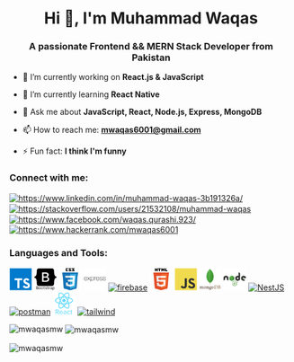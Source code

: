 <h1 align="center">Hi 👋, I'm Muhammad Waqas</h1>
<h3 align="center">A passionate Frontend && MERN Stack Developer from Pakistan</h3>

- 🔭 I’m currently working on **React.js & JavaScript**

- 🌱 I’m currently learning **React Native**

- 💬 Ask me about **JavaScript, React, Node.js, Express, MongoDB**

- 📫 How to reach me: **mwaqas6001@gmail.com**

- ⚡ Fun fact: **I think I'm funny**

<h3 align="left">Connect with me:</h3>
<p align="left">
  <a href="https://linkedin.com/in/https://www.linkedin.com/in/muhammad-waqas-3b191326a/" target="blank"><img align="center" src="https://raw.githubusercontent.com/rahuldkjain/github-profile-readme-generator/master/src/images/icons/Social/linked-in-alt.svg" alt="https://www.linkedin.com/in/muhammad-waqas-3b191326a/" height="30" width="40" /></a>
  <a href="https://stackoverflow.com/users/https://stackoverflow.com/users/21532108/muhammad-waqas" target="blank"><img align="center" src="https://raw.githubusercontent.com/rahuldkjain/github-profile-readme-generator/master/src/images/icons/Social/stack-overflow.svg" alt="https://stackoverflow.com/users/21532108/muhammad-waqas" height="30" width="40" /></a>
  <a href="https://fb.com/https://www.facebook.com/waqas.qurashi.923/" target="blank"><img align="center" src="https://raw.githubusercontent.com/rahuldkjain/github-profile-readme-generator/master/src/images/icons/Social/facebook.svg" alt="https://www.facebook.com/waqas.qurashi.923/" height="30" width="40" /></a>
  <a href="https://www.hackerrank.com/https://www.hackerrank.com/mwaqas6001" target="blank"><img align="center" src="https://raw.githubusercontent.com/rahuldkjain/github-profile-readme-generator/master/src/images/icons/Social/hackerrank.svg" alt="https://www.hackerrank.com/mwaqas6001" height="30" width="40" /></a>
</p>

<h3 align="left">Languages and Tools:</h3>
<p align="left">
  <a href="https://www.typescriptlang.org/" target="_blank" rel="noreferrer"><img src="https://raw.githubusercontent.com/devicons/devicon/master/icons/typescript/typescript-original.svg" alt="typescript" width="40" height="40"/></a>
  <a href="https://getbootstrap.com" target="_blank" rel="noreferrer"><img src="https://raw.githubusercontent.com/devicons/devicon/master/icons/bootstrap/bootstrap-plain-wordmark.svg" alt="bootstrap" width="40" height="40"/></a>
  <a href="https://www.w3schools.com/css/" target="_blank" rel="noreferrer"><img src="https://raw.githubusercontent.com/devicons/devicon/master/icons/css3/css3-original-wordmark.svg" alt="css3" width="40" height="40"/></a>
  <a href="https://expressjs.com" target="_blank" rel="noreferrer"><img src="https://raw.githubusercontent.com/devicons/devicon/master/icons/express/express-original-wordmark.svg" alt="express" width="40" height="40"/></a>
  <a href="https://firebase.google.com/" target="_blank" rel="noreferrer"><img src="https://www.vectorlogo.zone/logos/firebase/firebase-icon.svg" alt="firebase" width="40" height="40"/></a>
  <a href="https://www.w3.org/html/" target="_blank" rel="noreferrer"><img src="https://raw.githubusercontent.com/devicons/devicon/master/icons/html5/html5-original-wordmark.svg" alt="html5" width="40" height="40"/></a>
  <a href="https://developer.mozilla.org/en-US/docs/Web/JavaScript" target="_blank" rel="noreferrer"><img src="https://raw.githubusercontent.com/devicons/devicon/master/icons/javascript/javascript-original.svg" alt="javascript" width="40" height="40"/></a>
  <a href="https://www.mongodb.com/" target="_blank" rel="noreferrer"><img src="https://raw.githubusercontent.com/devicons/devicon/master/icons/mongodb/mongodb-original-wordmark.svg" alt="mongodb" width="40" height="40"/></a>
  <a href="https://nodejs.org" target="_blank" rel="noreferrer"><img src="https://raw.githubusercontent.com/devicons/devicon/master/icons/nodejs/nodejs-original-wordmark.svg" alt="nodejs" width="40" height="40"/></a>
  <a href="https://nestjs.com/" target="_blank" rel="noreferrer"><img src="https://nestjs.com/img/logo-small.svg" alt="NestJS" width="40" height="40"/></a>
  <a href="https://postman.com" target="_blank" rel="noreferrer"><img src="https://www.vectorlogo.zone/logos/getpostman/getpostman-icon.svg" alt="postman" width="40" height="40"/></a>
  <a href="https://reactjs.org/" target="_blank" rel="noreferrer"><img src="https://raw.githubusercontent.com/devicons/devicon/master/icons/react/react-original-wordmark.svg" alt="react" width="40" height="40"/></a>
  <a href="https://tailwindcss.com/" target="_blank" rel="noreferrer"><img src="https://www.vectorlogo.zone/logos/tailwindcss/tailwindcss-icon.svg" alt="tailwind" width="40" height="40"/></a>
</p>

<p><img align="left" src="https://github-readme-stats.vercel.app/api/top-langs?username=mwaqasmw&show_icons=true&locale=en&layout=compact" alt="mwaqasmw"/></p>

<p>&nbsp;<img align="center" src="https://github-readme-stats.vercel.app/api?username=mwaqasmw&show_icons=true&locale=en" alt="mwaqasmw"/></p>

<p><img align="center" src="https://github-readme-streak-stats.herokuapp.com/?user=mwaqasmw&" alt="mwaqasmw"/></p>
